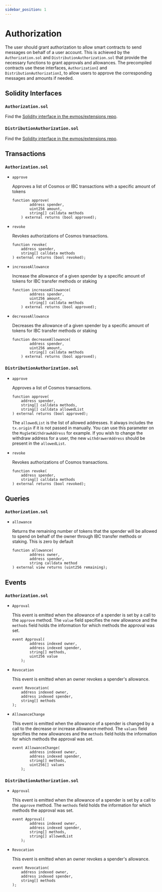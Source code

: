 ```yaml
---
sidebar_position: 1
---
```


# Authorization

The user should grant authorization to allow smart contracts
to send messages on behalf of a user account.
This is achieved by the `Authorization.sol` and `DistributionAuthorization.sol`
that provide the necessary functions to grant approvals and allowances.
The precompiled contracts use these interfaces, `AuthorizationI` and `DistributionAuthorizationI`,
to allow users to approve the corresponding messages and amounts if needed.

## Solidity Interfaces

### `Authorization.sol`

Find the [Solidity interface in the evmos/extensions repo](https://github.com/evmos/extensions/blob/main/precompiles/common/Authorization.sol).

### `DistributionAuthorization.sol`

Find the [Solidity interface in the evmos/extensions repo](https://github.com/evmos/extensions/blob/main/precompiles/common/DistributionAuthorization.sol).

## Transactions

### `Authorization.sol`

- `approve`

    Approves a list of Cosmos or IBC transactions with a specific amount of tokens

    ```solidity
    function approve(
            address spender,
            uint256 amount,
            string[] calldata methods
        ) external returns (bool approved);
    ```

- `revoke`
  
    Revokes authorizations of Cosmos transactions.

    ```solidity
    function revoke(
        address spender,
        string[] calldata methods
    ) external returns (bool revoked);
    ```

- `increaseAllowance`

    Increase the allowance of a given spender by a specific amount of tokens for IBC transfer methods or staking

    ```solidity
    function increaseAllowance(
            address spender,
            uint256 amount,
            string[] calldata methods
        ) external returns (bool approved);
    ```

- `decreaseAllowance`

    Decreases the allowance of a given spender by a specific amount of tokens for IBC transfer methods or staking

    ```solidity
    function decreaseAllowance(
            address spender,
            uint256 amount,
            string[] calldata methods
        ) external returns (bool approved);
    ```

### `DistributionAuthorization.sol`

- `approve`

    Approves a list of Cosmos transactions.

    ```solidity
    function approve(
        address spender,
        string[] calldata methods,
        string[] calldata allowedList
    ) external returns (bool approved);
    ```

    The `allowedList` is the list of allowed addresses.
    It always includes the `tx.origin` if it is not passed in manually.
    You can use this parameter on the `MsgSetWithdrawAddress` for example.
    If you wish to change the withdraw address for a user, the new `withdrawerAddress` should be present in the `allowedList`.

- `revoke`
  
    Revokes authorizations of Cosmos transactions.

    ```solidity
    function revoke(
        address spender,
        string[] calldata methods
    ) external returns (bool revoked);
    ```

## Queries

### `Authorization.sol`

- `allowance`

    Returns the remaining number of tokens that the spender will be allowed to
    spend on behalf of the owner through IBC transfer methods or staking.
    This is zero by default

    ```solidity
    function allowance(
            address owner,
            address spender,
            string calldata method
    ) external view returns (uint256 remaining);
    ```

## Events

### `Authorization.sol`

- `Approval`

    This event is emitted when the allowance of a spender is set by a call to the `approve` method.
    The `value` field specifies the new allowance and the `methods`
    field holds the information for which methods the approval was set.

    ```solidity
    event Approval(
            address indexed owner,
            address indexed spender,
            string[] methods,
            uint256 value
        );
    ```

- `Revocation`

    This event is emitted when an owner revokes a spender's allowance.

    ```solidity
    event Revocation(
        address indexed owner,
        address indexed spender,
        string[] methods
    );
    ```

- `AllowanceChange`

    This event is emitted when the allowance of a spender is changed by a call to the decrease or increase allowance method.
    The `values` field specifies the new allowances and the `methods`
    field holds the information for which methods the approval was set.

    ```solidity
    event AllowanceChange(
            address indexed owner,
            address indexed spender,
            string[] methods,
            uint256[] values
        );
    ```

### `DistributionAuthorization.sol`

- `Approval`

    This event is emitted when the allowance of a spender is set by a call to the `approve` method.
    The `methods` field holds the information for which methods the approval was set.

    ```solidity
    event Approval(
            address indexed owner,
            address indexed spender,
            string[] methods,
            string[] allowedList            
        );
    ```

- `Revocation`

    This event is emitted when an owner revokes a spender's allowance.

    ```solidity
    event Revocation(
        address indexed owner,
        address indexed spender,
        string[] methods
    );
    ```
